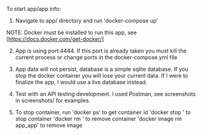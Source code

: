 To start app/app info:

1. Navigate to app/ directory and run
    'docker-compose up'

NOTE: Docker must be installed to run this app, see [https://docs.docker.com/get-docker/]

2. App is using port:4444. If this port is already taken you must kill the current process or change ports in the docker-compose.yml file

3. App data will not persist, database is a simple sqlite database. If you stop the docker container you will lose your current data. If I were to finalize the app, I would use a live database instead.

4. Test with an API testing development. I used Postman, see screenshots in screenshots/ for examples.

5. To stop container, run
    'docker ps' to get container id
    'docker stop <container-id>' to stop container
    'docker rm <container-id>' to remove container
    'docker image rm app_app' to remove image